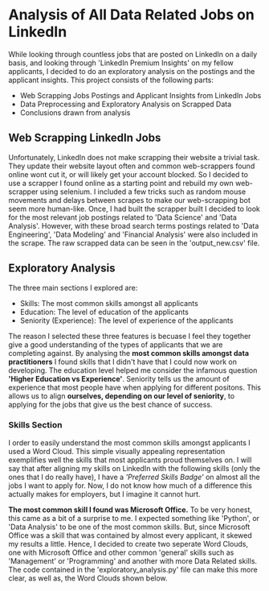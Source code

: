 # Analysis of All Data Related Jobs on LinkedIn

While looking through countless jobs that are posted on LinkedIn on a daily basis, and looking through 'LinkedIn Premium Insights' on my fellow applicants, I decided to do an exploratory analysis on the postings and the applicant insights. This project consists of the following parts: 
  * Web Scrapping Jobs Postings and Applicant Insights from LinkedIn Jobs
  * Data Preprocessing and Exploratory Analysis on Scrapped Data
  * Conclusions drawn from analysis

## Web Scrapping LinkedIn Jobs
Unfortunately, LinkedIn does not make scrapping their website a trivial task. They update their website layout often and common web-scrappers found online wont cut it, or will likely get your account blocked. So I decided to use a scrapper I found online as a starting point and rebuild my own web-scrapper using selenium. I included a few tricks such as random mouse movements and delays between scrapes to make our web-scrapping bot seem more human-like. Once, I had built the scrapper built I decided to look for the most relevant job postings related to 'Data Science' and 'Data Analysis'. However, with these broad search terms postings related to 'Data Engineering', 'Data Modeling' and 'Financial Analysis' were also included in the scrape.
The raw scrapped data can be seen in the 'output_new.csv' file.

## Exploratory Analysis
The three main sections I explored are: 
  * Skills: The most common skills amongst all applicants
  * Education: The level of education of the applicants
  * Seniority (Experience): The level of experience of the applicants  

The reason I selected these three features is becuase I feel they together give a good understanding of the types of applicants that we are completing against. By analysing the **most common skills amongst data practitioners** I found skills that I didn't have that I could now work on developing. The education level helped me consider the infamous question **'Higher Education vs Experience'**. Seniority tells us the amount of experience that most people have when applying for different positons. This allows us to align **ourselves, depending on our level of seniority**, to applying for the jobs that give us the best chance of success.

### Skills Section
I order to easily understand the most common skills amongst applicants I used a Word Cloud. This simple visually appealing representation exemplifies well the skills that most applicants proud themselves on. I will say that after aligning my skills on LinkedIn with the following skills (only the ones that I do really have), I have a *'Preferred Skills Badge'* on almost all the jobs I want to apply for. Now, I do not know how much of a difference this actually makes for employers, but I imagine it cannot hurt.

**The most common skill I found was Microsoft Office.** To be very honest, this came as a bit of a surprise to me. I expected something like 'Python', or 'Data Analysis' to be one of the most common skills. But, since Microsoft Office was a skill that was contained by almost every applicant, it skewed my results a little. Hence, I decided to create two seperate Word Clouds, one with Microsoft Office and other common 'general' skills such as 'Management' or 'Programming' and another with more Data Related skills. The code contained in the 'exploratory_analysis.py' file can make this more clear, as well as, the Word Clouds shown below. 
